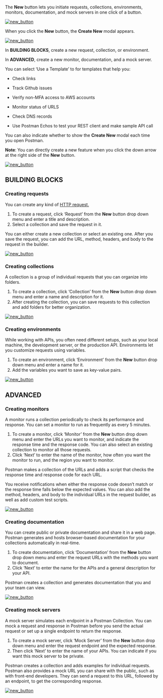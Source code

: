 The **New** button lets you initiate requests, collections, environments, monitors, documentation, and mock servers in one click of a button.

[![new_button](https://s3.amazonaws.com/postman-static-getpostman-com/postman-docs/newButton_homePage_blk.png)](https://s3.amazonaws.com/postman-static-getpostman-com/postman-docs/newButton_homePage_blk.png)

When you click the **New** button, the **Create New** modal appears.

[![new_button](https://s3.amazonaws.com/postman-static-getpostman-com/postman-docs/newButton_createNewModal_blk.png)](https://s3.amazonaws.com/postman-static-getpostman-com/postman-docs/newButton_createNewModal_blk.png)

In **BUILDING BLOCKS**, create a new request, collection, or environment.

In **ADVANCED**, create a new monitor, documentation, and a mock server.

You can select ‘Use a Template’ to for templates that help you:
* Check links 

* Track Github issues

* Verify non-MFA access to AWS accounts

* Monitor status of URLS

* Check DNS records

* Use Postman Echos to test your REST client and make sample API call


You can also indicate whether to show the **Create New** modal each time you open Postman.

**Note**: You can directly create a new feature when you click the down arrow at the right side of the **New** button.

[![new_button](https://s3.amazonaws.com/postman-static-getpostman-com/postman-docs/newButton_menu_blk.png)](https://s3.amazonaws.com/postman-static-getpostman-com/postman-docs/newButton_menu_blk.png)

## BUILDING BLOCKS
### Creating requests
You can create any kind of [HTTP request.](docs/postman/sending_api_requests/requests)

1. To create a request, click ‘Request’ from the **New** button drop down menu and enter a title and description. 
2. Select a collection and save the request in it. 

You can either create a new collection or select an existing one. After you save the request, you can add the URL, method, headers, and body to the request in the builder.

[![new_button](https://s3.amazonaws.com/postman-static-getpostman-com/postman-docs/newButton_request_blk.png)](https://s3.amazonaws.com/postman-static-getpostman-com/postman-docs/newButton_request_blk.png)

### Creating collections
A collection is a group of individual requests that you can organize into folders. 

1. To create a collection, click ‘Collection’ from the **New** button drop down menu and enter a name and description for it. 
2. After creating the collection, you can save requests to this collection and add folders for better organization.

[![new_button](https://s3.amazonaws.com/postman-static-getpostman-com/postman-docs/newButton_collection_blk.png)](https://s3.amazonaws.com/postman-static-getpostman-com/postman-docs/newButton_collection_blk.png)

### Creating environments
While working with APIs, you often need different setups, such as your local machine, the development server, or the production API. Environments let you customize requests using variables. 

1. To create an environment, click ‘Environment’ from the **New**  button drop down menu and enter a name for it. 
2. Add the variables you want to save as key-value pairs.

[![new_button](https://s3.amazonaws.com/postman-static-getpostman-com/postman-docs/newButton_environment_blk.png)](https://s3.amazonaws.com/postman-static-getpostman-com/postman-docs/newButton_environment_blk.png)

## ADVANCED
### Creating monitors
A monitor runs a collection periodically to check its performance and response. You can set a monitor to run as frequently as every 5 minutes. 

1. To create a monitor, click ‘Monitor’ from the **New** button drop down menu and enter the URLs you want to monitor, and indicate the response time and the response code. You can also select an existing collection to monitor all those requests. 
2. Click ‘Next’ to enter the name of the monitor, how often you want the monitor to run, and the region you want to monitor.

Postman makes a collection of the URLs and adds a script that checks the response time and response code for each URL.

You receive notifications when either the response code doesn’t match or the response time falls below the expected values. You can also add the method, headers, and body to the individual URLs in the request builder, as well as add custom test scripts.

[![new_button](https://s3.amazonaws.com/postman-static-getpostman-com/postman-docs/newButton_monitor_blk.png)](https://s3.amazonaws.com/postman-static-getpostman-com/postman-docs/newButton_monitor_blk.png)

### Creating documentation
You can create public or private documentation and share it in a web page. Postman generates and hosts browser-based documentation for your collections automatically in real-time. 

1. To create documentation, click ‘Documentation’ from the **New** button drop down menu and enter the request URLs with the methods you want to document. 
2. Click ‘Next’ to enter the name for the APIs and a general description for your API. 

Postman creates a collection and generates documentation that you and your team can view.

[![new_button](https://s3.amazonaws.com/postman-static-getpostman-com/postman-docs/newButton_documentation_blk.png)](https://s3.amazonaws.com/postman-static-getpostman-com/postman-docs/newButton_documentation_blk.png)

### Creating mock servers
A mock server simulates each endpoint in a Postman Collection. You can mock a request and response in Postman before you send the actual request or set up a single endpoint to return the response. 

1. To create a mock server, click ‘Mock Server’ from the **New** button drop down menu and enter the request endpoint and the expected response. 
2. Then click ‘Next’ to enter the name of your APIs. You can indicate if you want this mock server to be private.

Postman creates a collection and adds examples for individual requests. Postman also provides a mock URL you can share with the public, such as with front-end developers. They can send a request to this URL, followed by an endpoint, to get the corresponding response.

[![new_button](https://s3.amazonaws.com/postman-static-getpostman-com/postman-docs/newButton_mockServer_blk.png)](https://s3.amazonaws.com/postman-static-getpostman-com/postman-docs/newButton_mockServer_blk.png)






